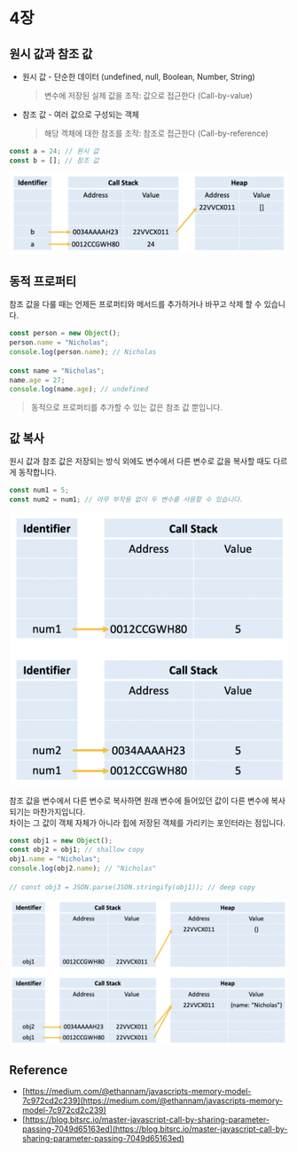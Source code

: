 # 4장

## 원시 값과 참조 값

- 원시 값 - 단순한 데이터 (undefined, null, Boolean, Number, String)
  > 변수에 저장된 실제 값을 조작: 값으로 접근한다 (Call-by-value)
- 참조 값 - 여러 값으로 구성되는 객체
  > 해당 겍체에 대한 참조를 조작: 참조로 접근한다 (Call-by-reference)

```js
const a = 24; // 원시 값
const b = []; // 참조 값
```

![js-memory](https://github.com/dineug/DLA/blob/master/JavaScript/04/js-01.png?raw=true)

## 동적 프로퍼티

참조 값을 다룰 때는 언제든 프로퍼티와 메서드를 추가하거나 바꾸고 삭제 할 수 있습니다.

```js
const person = new Object();
person.name = "Nicholas";
console.log(person.name); // Nicholas

const name = "Nicholas";
name.age = 27;
console.log(name.age); // undefined
```

> 동적으로 프로퍼티를 추가할 수 있는 값은 참조 값 뿐입니다.

## 값 복사

원시 값과 참조 값은 저장되는 방식 외에도 변수에서 다른 변수로 값을 복사할 때도 다르게 동작합니다.

```js
const num1 = 5;
const num2 = num1; // 아무 부작용 없이 두 변수를 사용할 수 있습니다.
```

![js-deep-copy](https://github.com/dineug/DLA/blob/master/JavaScript/04/js-02.png?raw=true)

참조 값을 변수에서 다른 변수로 복사하면 원래 변수에 들어있던 값이 다른 변수에 복사되기는 마찬가지입니다.  
차이는 그 값이 객체 자체가 아니라 힙에 저장된 객체를 가리키는 포인터라는 점입니다.

```js
const obj1 = new Object();
const obj2 = obj1; // shallow copy
obj1.name = "Nicholas";
console.log(obj2.name); // "Nicholas"

// const obj3 = JSON.parse(JSON.stringify(obj1)); // deep copy
```

![js-shallow-copy](https://github.com/dineug/DLA/blob/master/JavaScript/04/js-03.png?raw=true)

## Reference

- [https://medium.com/@ethannam/javascripts-memory-model-7c972cd2c239](https://medium.com/@ethannam/javascripts-memory-model-7c972cd2c239)
- [https://blog.bitsrc.io/master-javascript-call-by-sharing-parameter-passing-7049d65163ed](https://blog.bitsrc.io/master-javascript-call-by-sharing-parameter-passing-7049d65163ed)
